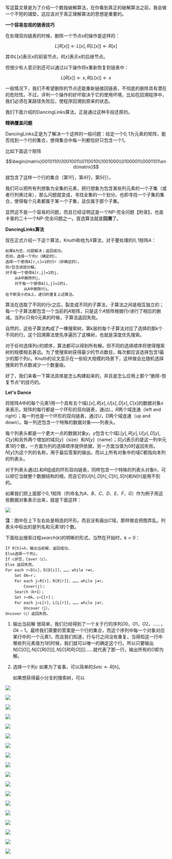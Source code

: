 
写这篇文章是为了介绍一个数独破解算法，在你看到真正的破解算法之前，我会做一个不短的铺垫，这应该对于真正理解算法的思想是重要的。

**一个容易忽视的链表技巧**

在处理双向链表的时候，删除一个节点x的操作是这样的：

$$L[R[x]]←L[x],R[L[x]]←R[x]$$

其中$L[x]$表示$x$的前驱节点，$R[x]$表示$x$的后继节点。

但很少有人意识到还可以通过以下操作将x重新恢复到链表中：

$$L[R[x]]←x,R[L[x]]←x$$

一般情况下，我们不希望删除的节点还能重新链接回链表，不彻底的删除具有潜在的危险性。不过，评判一个操作的好坏取决于它的使用坏境，比如在回溯程序中，我们必须在某路径失败后，使程序回溯到原来的状态。

我们下面介绍的DancingLinks算法，正是通过这种手段还原的。

**精确覆盖问题**

DancingLinks正是为了解决一个这样的一般问题：给定一个$0,1$为元素的矩阵，能否找到一个行的集合，使得集合中每一列都恰好只包含一个$1$。

比如下面这个矩阵

$$\begin{matrix}0010110\\1001001\\0110010\\1001000\\0100001\\0001101\end{matrix}$$

就包含了这样一个行的集合（第$1$行，第$4$行，第$5$行）。

我们可以把所有列想象为全集的元素，把行想象为包含某些列元素的一个子集（或者行列换过来），那么问题就变成，寻找全集的一个划分。也即寻找一个子集的集合，使得每个元素都属于某一个子集，且仅属于那个子集。

显然这不是一个容易的问题，而且已经证明这是一个NP-完全问题【附录】，也是卡普的二十一个NP-完全问题之一。首选算法就是**回溯**了。

**DancingLinks算法**

现在正式介绍一下这个算法，Knuth称他为$X$算法，对于要处理的$0,1$矩阵$A$：

```
如果A为空，问题解决；返回成功。
否则，选择一个列c（确定的）。
选择一个使得A[r,c]=1的行r（非确定的）。
将r包含进部分解。
对于每一个使得A[r,j]=1的j，
	从A中删除列j，
	对于每一个使得A[i,j]=1的i，
		从A中删除行i。
在不断变小的A上，递归的重复上述算法。
```

算法在选取了不同的行$r$之后，裂变成不同的子算法，子算法之间是相互独立的；每一个子算法都包含一个当前的$A$矩阵，只是这个$A$矩阵根据行$r$进行了相应的删减。当列$c$只有$0$元素的时候，子算法返回失败。

自然的，这些子算法构成了一棵搜索树，第k层的每个子算法对应了选择的那$k$个不同的行。这个回溯算法使先序遍历了这棵树，也就是深度优先搜索。

对于任何选择列$c$的顺序，算法都可以得到所有解。但不同的选择顺序将使得搜索树的规模相去甚远。为了使搜索树获得最少的节点数目，每次都应该选择包含$1$最少的那个列$c$。Knuth的论文显示在一些较大规模的场景下，这样做会比随机选择搜索的节点数减少一个数量级。

好了，我们来看一下算法具体是怎么构建起来的，并且是怎么应用上那个“删除-恢复节点”的技巧的。

**Let's Dance**

将矩阵$A$中的每个元素$1$用一个具有五个域$L[x],R[x],U[x],D[x],C[x]$的数据对象$x$来表示。矩阵的每行都是一个环形的双向链表，通过$L$，$R$两个域连通（left and right）；每一列也是一个环形的双向链表，通过$U$，$D$两个域连通（up and down）。每一列还包含一个特殊的数据对象——列表头。

每个列表头都是一个更大一点的数据对象$y$。$y$包含七个域$L[y],R[y],U[y],D[y],C[y]$和另外两个增加的域$S[y]$（size）和$N[y]$（name）；$S[y]$表示的是这一列中元素1的个数，一方面为列的选择顺序提供依据，另一方面当值为0时返回失败。$N[y]$为这个列的名称，用于最后答案的输出。而以上所有对象中的域$C$都指向本列的列表头。

对于列表头通过$L$和$R$组成的环形双向链表，同样包含一个特殊的列表头对象$h$，可以把它当做整个数据结构的根。而且它的$U[h],D[h],C[h],S[h]$和$N[h]$是用不到的。

如果我们把上面那个$0,1$矩阵（列命名为$A、B、C、D、E、F、G$）作为例子用这些数据对象表示出来，就是下面这样：

![](assets/Dancing%20Links与数独/2015041501.png)

**注**：图中在上下左右处是相连的环形。而且没有画出$C$域，那样做会把图弄乱。列表头中标出的是列名和元素$1$的个数。

下面给出搜索过程$search(k)$的明晰的形式，当然在开始时，$k=0$：

```
If R[h]=h，输出当前解，返回成功。
Else选择一个列c。
If c非空，Cover（c）。
Else 返回失败。
For each r←D[c]，D[D[c]]，……，while r≠c，
	Set Ok←r；
	For each j←R[r]，R[R[r]]，……，while j≠r，
		Cover(j)；
	Search（k+1）；
	Set r←Ok，c←C[r]；
	For each j←L[r]，L[L[r]]，……，while j≠r，
		Uncover（j）。
Uncover（c）返回失败。
```

1. 输出当前解
	很简单，我们已经得到了一个关于行的序列$O0，O1，O2，……，Ok-1$。最终我们需要的答案是一个行的集合，而这个序列中每一个对象对应某行中的一个元素$1$，而且我们知道，行与行之间没有重复，当得知这一行中哪些列元素值为1的时候，我们就可以唯一的确定这个行。所以只要输出$N[C[O]],N[C[R[O]]],N[C[R[R[O]]]]……$就代表了那一行，输出所有的$O$即为解。
2. 选择一个列$c$
	如果为了省事，可以简单的$Set c←R[h]$。
	
	如果想获得最小分支的搜索树，可以

![](assets/Dancing%20Links与数独/2015041502.png)

![](assets/Dancing%20Links与数独/2015041503.png)

![](assets/Dancing%20Links与数独/2015041504.png)

![](assets/Dancing%20Links与数独/2015041505.png)

![](assets/Dancing%20Links与数独/2015041506.png)

![](assets/Dancing%20Links与数独/2015041507.png)

![](assets/Dancing%20Links与数独/2015041508.png)

![](assets/Dancing%20Links与数独/2015041509.png)

![](assets/Dancing%20Links与数独/2015041510.png)

![](assets/Dancing%20Links与数独/2015041511.png)

![](assets/Dancing%20Links与数独/2015041512.png)

![](assets/Dancing%20Links与数独/2015041513.png)

![](assets/Dancing%20Links与数独/2015041514.png)

![](assets/Dancing%20Links与数独/2015041515.png)

![](assets/Dancing%20Links与数独/2015041516.jpg)

![](assets/Dancing%20Links与数独/2015041517.png)

![](assets/Dancing%20Links与数独/2015041518.png)

![](assets/Dancing%20Links与数独/2015041519.png)